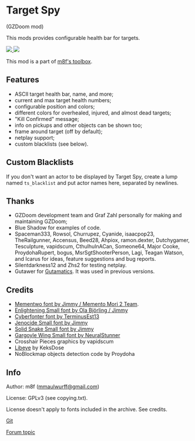 # Target Spy

(GZDoom mod)

This mods provides configurable health bar for targets.

<a href="https://github.com/mmaulwurff/target-spy/releases" alt="Downloads">
  <img src="https://img.shields.io/github/downloads/mmaulwurff/target-spy/total" />
</a>
<a href="https://github.com/mmaulwurff/target-spy" alt="Stars">
  <img src="https://img.shields.io/github/stars/mmaulwurff/target-spy" />
</a>

This mod is a part of [m8f's toolbox](https://mmaulwurff.github.io/pages/toolbox).

## Features

* ASCII target health bar, name, and more;
* current and max target health numbers;
* configurable position and colors;
* different colors for overhealed, injured, and almost dead targets;
* "Kill Confirmed" message;
* info on pickups and other objects can be shown too;
* frame around target (off by default);
* netplay support;
* custom blacklists (see below).

## Custom Blacklists

If you don't want an actor to be displayed by Target Spy, create a lump named
`ts_blacklist` and put actor names here, separated by newlines.

## Thanks

* GZDoom development team and Graf Zahl personally for making and maintaining
  GZDoom;
* Blue Shadow for examples of code.
* Spaceman333, Rowsol, Churrupez, Cyanide, isaacpop23, TheRailgunner, Accensus,
  Beed28, Ahpiox, ramon.dexter, Dutchygamer, Tesculpture, vapidscum,
  CthulhuInACan, Someone64, Major Cooke, ProydohaRupert, bogus,
  MsrSgtShooterPerson, Lagi, Teagan Watson, and Icarus for ideas, feature
  suggestions and bug reports.
* Silentdarkness12 and Zhs2 for testing netplay.
* Gutawer for [Gutamatics](https://gitlab.com/Gutawer/gzdoom-gutamatics). It was used in previous versions.

## Credits

* [Mementwo font by Jimmy / Memento Mori 2 Team](https://forum.zdoom.org/viewtopic.php?f=37&t=33409#p632308).
* [Enlightening Small font by Ola Björling / Jimmy](https://www.realm667.com/index.php/en/font-press/technical)
* [Cyberfonter font by TerminusEst13](https://www.realm667.com/index.php/en/font-press/technical)
* [Jenocide Small font by Jimmy](https://www.realm667.com/index.php/en/font-press/technical)
* [Solid Snake Small font by Jimmy](https://www.realm667.com/index.php/en/font-press/technical)
* [Gargoyle Wing Small font by NeuralStunner](https://www.realm667.com/index.php/en/font-press/medieval)
* Crosshair Pieces graphics by vapidscum
* [Libeye](https://forum.zdoom.org/viewtopic.php?f=105&t=64566#p1102157) by KeksDose
* NoBlockmap objects detection code by Proydoha

## Info

Author: m8f (mmaulwurff@gmail.com)

License: GPLv3 (see copying.txt).

License doesn't apply to fonts included in the archive. See credits.

[Git](https://github.com/mmaulwurff/target-spy)

[Forum topic](https://forum.zdoom.org/viewtopic.php?f=43&t=60784&p=1057216#p1057216)
